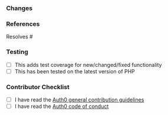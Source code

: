 <!--
  Please only send a pull request to branches that are currently supported.

  Pull requests without a descriptive title, clear description, or inadequate test coverage will be closed.

  When proposing enhancements, please ensure you have created an issue and given the maintainers time to review your suggestion  prior to committing work. Pull requests without a linked issue labeled '👍 Accepted' by a maintainer may be closed.
-->

### Changes

<!--
  Please describe what is being changed and why it is relevant.
-->

### References

<!--
  Reference the associated issue labeled '👍 Accepted' by a maintainer.
-->

Resolves #

### Testing

<!--
  How can we best test these changes? Please provide a step-by-step guide.
  Tests should be added for new functionality and existing tests should complete without errors.
  Run `composer test` to run the test suite before submitting changes.
-->

- [ ] This adds test coverage for new/changed/fixed functionality
- [ ] This has been tested on the latest version of PHP

### Contributor Checklist

- [ ] I have read the [Auth0 general contribution guidelines](https://github.com/auth0/open-source-template/blob/master/GENERAL-CONTRIBUTING.md)
- [ ] I have read the [Auth0 code of conduct](https://github.com/auth0/open-source-template/blob/master/CODE-OF-CONDUCT.md)
